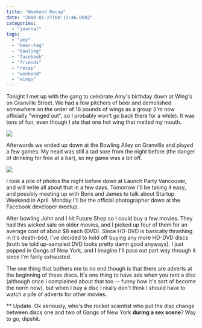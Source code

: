 ```yaml
---
title: "Weekend Recap"
date: "2008-01-27T08:11:46.000Z"
categories: 
  - "journal"
tags: 
  - "amy"
  - "beer-tag"
  - "bowling"
  - "facebook"
  - "friends"
  - "recap"
  - "weekend"
  - "wings"
---
```


Tonight I met up with the gang to celebrate Amy's birthday down at Wing's on Granville Street. We had a few pitchers of beer and demolished somewhere on the order of 16 pounds of wings as a group (I'm now officially "winged out", so I probably won't go back there for a while). It was tons of fun, even though I ate that one hot wing that melted my mouth.

[![](http://farm3.static.flickr.com/2315/2222606692_d7dfd8194b.jpg?v=0)](http://flickr.com/photos/duanestorey/2222606692/)

Afterwards we ended up down at the Bowling Alley on Granville and played a few games. My head was still a tad sore from the night before (the danger of drinking for free at a bar), so my game was a bit off.

[![](http://farm3.static.flickr.com/2119/2222606540_58b97b2205.jpg?v=0)](http://flickr.com/photos/duanestorey/2222606540/in/photostream/)

I took a pile of photos the night before down at Launch Party Vancouver, and will write all about that in a few days. Tomorrow I'll be taking it easy, and possibly meeting up with Boris and James to talk about Startup Weekend in April. Monday I'll be the official photographer down at the Facebook developer meetup.

After bowling John and I hit Future Shop so I could buy a few movies. They had this wicked sale on older movies, and I picked up four of them for an average cost of about $8 each (DVD). Since HD-DVD is basically thrashing in it's death-bed, I've decided to hold off buying any more HD-DVD discs (truth be told up-sampled DVD looks pretty damn good anyways). I just popped in Gangs of New York, and I imagine I'll pass out part way through it since I'm fairly exhausted.

The one thing that bothers me to no end though is that there are adverts at the beginning of these discs. It's one thing to have ads when you rent a disc (although once I complained about that too -- funny how it's sort of become the norm now), but when I buy a disc I really don't think I should have to watch a pile of adverts for other movies.

\*\* Update. Ok seriously, who's the rocket scientist who put the disc change between discs one and two of Gangs of New York **during a sex scene**? Way to go, dipshit.
